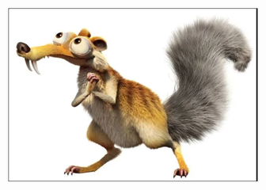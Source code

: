 <br><br><br><br><br><br><br><br><br><br>
<br><br><br><br><br><br><br><br><br><br>
<br><br><br><br><br>

![print do perfil](https://github.com/PatrickRodriguesTributo/PatrickRodriguesTributo/blob/main/Screenshot%20from%202025-07-01%2012-26-48.png?raw=true)


